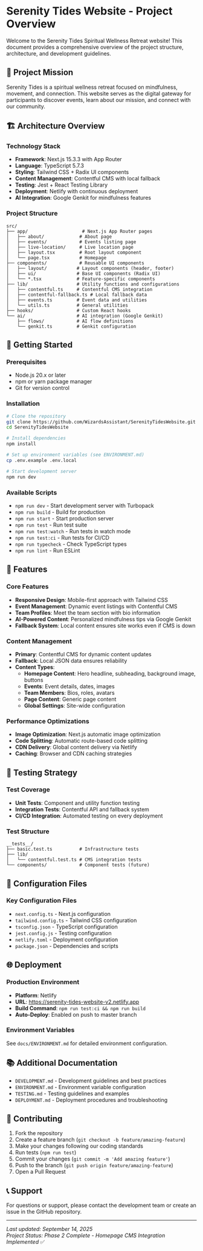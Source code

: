 # Serenity Tides Website - Project Overview

Welcome to the Serenity Tides Spiritual Wellness Retreat website! This document provides a comprehensive overview of the project structure, architecture, and development guidelines.

## 🌊 Project Mission

Serenity Tides is a spiritual wellness retreat focused on mindfulness, movement, and connection. This website serves as the digital gateway for participants to discover events, learn about our mission, and connect with our community.

## 🏗️ Architecture Overview

### Technology Stack
- **Framework**: Next.js 15.3.3 with App Router
- **Language**: TypeScript 5.7.3
- **Styling**: Tailwind CSS + Radix UI components
- **Content Management**: Contentful CMS with local fallback
- **Testing**: Jest + React Testing Library
- **Deployment**: Netlify with continuous deployment
- **AI Integration**: Google Genkit for mindfulness features

### Project Structure
```
src/
├── app/                    # Next.js App Router pages
│   ├── about/             # About page
│   ├── events/            # Events listing page
│   ├── live-location/     # Live location page
│   ├── layout.tsx         # Root layout component
│   └── page.tsx           # Homepage
├── components/            # Reusable UI components
│   ├── layout/           # Layout components (header, footer)
│   ├── ui/               # Base UI components (Radix UI)
│   └── *.tsx             # Feature-specific components
├── lib/                  # Utility functions and configurations
│   ├── contentful.ts     # Contentful CMS integration
│   ├── contentful-fallback.ts # Local fallback data
│   ├── events.ts         # Event data and utilities
│   └── utils.ts          # General utilities
├── hooks/                # Custom React hooks
└── ai/                   # AI integration (Google Genkit)
    ├── flows/            # AI flow definitions
    └── genkit.ts         # Genkit configuration
```

## 🚀 Getting Started

### Prerequisites
- Node.js 20.x or later
- npm or yarn package manager
- Git for version control

### Installation
```bash
# Clone the repository
git clone https://github.com/WizardsAssistant/SerenityTidesWebsite.git
cd SerenityTidesWebsite

# Install dependencies
npm install

# Set up environment variables (see ENVIRONMENT.md)
cp .env.example .env.local

# Start development server
npm run dev
```

### Available Scripts
- `npm run dev` - Start development server with Turbopack
- `npm run build` - Build for production
- `npm run start` - Start production server
- `npm run test` - Run test suite
- `npm run test:watch` - Run tests in watch mode
- `npm run test:ci` - Run tests for CI/CD
- `npm run typecheck` - Check TypeScript types
- `npm run lint` - Run ESLint

## 📱 Features

### Core Features
- **Responsive Design**: Mobile-first approach with Tailwind CSS
- **Event Management**: Dynamic event listings with Contentful CMS
- **Team Profiles**: Meet the team section with bio information
- **AI-Powered Content**: Personalized mindfulness tips via Google Genkit
- **Fallback System**: Local content ensures site works even if CMS is down

### Content Management
- **Primary**: Contentful CMS for dynamic content updates
- **Fallback**: Local JSON data ensures reliability
- **Content Types**: 
  - **Homepage Content**: Hero headline, subheading, background image, buttons
  - **Events**: Event details, dates, images
  - **Team Members**: Bios, roles, avatars
  - **Page Content**: Generic page content
  - **Global Settings**: Site-wide configuration

### Performance Optimizations
- **Image Optimization**: Next.js automatic image optimization
- **Code Splitting**: Automatic route-based code splitting
- **CDN Delivery**: Global content delivery via Netlify
- **Caching**: Browser and CDN caching strategies

## 🧪 Testing Strategy

### Test Coverage
- **Unit Tests**: Component and utility function testing
- **Integration Tests**: Contentful API and fallback system
- **CI/CD Integration**: Automated testing on every deployment

### Test Structure
```
__tests__/
├── basic.test.ts          # Infrastructure tests
├── lib/
│   └── contentful.test.ts # CMS integration tests
└── components/            # Component tests (future)
```

## 🔧 Configuration Files

### Key Configuration Files
- `next.config.ts` - Next.js configuration
- `tailwind.config.ts` - Tailwind CSS configuration
- `tsconfig.json` - TypeScript configuration
- `jest.config.js` - Testing configuration
- `netlify.toml` - Deployment configuration
- `package.json` - Dependencies and scripts

## 🌐 Deployment

### Production Environment
- **Platform**: Netlify
- **URL**: https://serenity-tides-website-v2.netlify.app
- **Build Command**: `npm run test:ci && npm run build`
- **Auto-Deploy**: Enabled on push to master branch

### Environment Variables
See `docs/ENVIRONMENT.md` for detailed environment configuration.

## 📚 Additional Documentation

- `DEVELOPMENT.md` - Development guidelines and best practices
- `ENVIRONMENT.md` - Environment variable configuration
- `TESTING.md` - Testing guidelines and examples
- `DEPLOYMENT.md` - Deployment procedures and troubleshooting

## 🤝 Contributing

1. Fork the repository
2. Create a feature branch (`git checkout -b feature/amazing-feature`)
3. Make your changes following our coding standards
4. Run tests (`npm run test`)
5. Commit your changes (`git commit -m 'Add amazing feature'`)
6. Push to the branch (`git push origin feature/amazing-feature`)
7. Open a Pull Request

## 📞 Support

For questions or support, please contact the development team or create an issue in the GitHub repository.

---

*Last updated: September 14, 2025*  
*Project Status: Phase 2 Complete - Homepage CMS Integration Implemented* ✅

